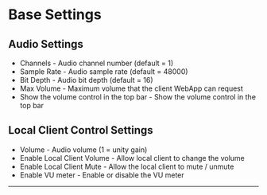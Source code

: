 # Base Settings

## Audio Settings
* Channels - Audio channel number (default = 1)
* Sample Rate - Audio sample rate (default = 48000)
* Bit Depth - Audio bit depth (default = 16)
* Max Volume - Maximum volume that the client WebApp can request
* Show the volume control in the top bar - Show the volume control in the top bar

## Local Client Control Settings 
* Volume - Audio volume (1 = unity gain)
* Enable Local Client Volume - Allow local client to change the volume
* Enable Local Client Mute - Allow the local client to mute / unmute
* Enable VU meter - Enable or disable the VU meter

---